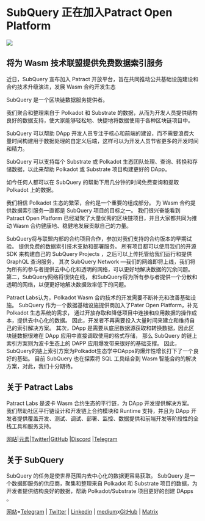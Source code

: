 # SubQuery 正在加入Patract Open Platform

![](https://miro.medium.com/max/1400/0*0inUQ8U1g9auTjfU)

## 将为 Wasm 技术联盟提供免费数据索引服务

近日，SubQuery 宣布加入 Patract 开放平台，旨在共同推动公共基础设施建设和合约技术升级演进，发展 Wasm 合约开发生态

SubQuery 是一个区块链数据服务提供者。

我们聚合和整理来自于 Polkadot 和 Substrate 的数据，从而为开发人员提供结构良好的数据支持，使大家能够轻松地、快捷地将数据使用于各种区块链项目中。

SubQuery 可以帮助 DApp 开发人员专注于核心和前端的建设，而不需要浪费大量时间构建用于数据处理的自定义后端，这样可以为开发人员节省更多的开发时间和精力。

SubQuery 可以支持每个 Substrate 或 Polkadot 生态团队处理、查询、转换和存储数据，以此来帮助 Polkadot 或 Substrate 项目构建更好的 DApp。

如今任何人都可以在 SubQuery 的帮助下用几分钟的时间免费查询和提取 Polkadot 上的数据。

我们相信 Polkadot 生态的繁荣，合约是一个重要的组成部分。 为 Wasm 合约提供数据索引服务一直都是 SubQuery 项目的目标之一。 我们很兴奋能看到 Patract Open Platform 已经凝聚了大量优秀的区块链项目，并且大家都共同为推动 Wasm 合约健康地、稳健地发展贡献自己的力量。

SubQuery将与联盟内部的合约项目合作，参加对我们支持的合约版本的早期试验。 提供免费的数据索引技术支助和部署服务。 所有项目都可以使用我们的开源 SDK 来构建自己的 SubQuery Projects ，之后可以上传托管给我们运行和提供 GraphQL 查询服务， 其次 SubQuery Network —我们的网络即将上线，我们将为所有的参与者提供去中心化和透明的网络，可以更好地解决数据的冗余问题。 第二，SubQuery网络将很快在线， 和SubQuery将为所有参与者提供一个分散和透明的网络，以便更好地解决数据效率低下的问题。

Patract Labs认为，Polkadot Wasm 合约技术的开发需要不断补充和改善基础设施。 SubQuery 作为一个数据基础设施提供商加入了Pater Open Platform，补充Polkadot 生态系统的需求， 通过开放存取和降低项目中连接和应用数据的操作成本，提供去中心化的数据。 因此，开发者不再需要投入大量时间来建立和维持自己的索引解决方案。 其次，DApp 是需要从底层数据源获取和转换数据，因此区块链数据很难在 DApp 应用中直接调取使用的格式存储， 那么 SubQuery 的链上索引方案则为波卡生态上的 DAPP 应用爆发带来很好的基础支撑。 因此，SubQuery的链上索引方案为Polkadot生态学中DApps的爆炸性增长打下了一个良好的基础。 目前 SubQuery 也在探索将 SQL 工具结合到 Wasm 智能合约的解决方案，对此，我们十分期待。

## 关于 Patract Labs

Patract Labs 是波卡 Wasm 合约生态的平行链，为 DApp 开发提供解决方案。 我们帮助社区平行链设计和开发链上合约模块和 Runtime 支持，并且为 DApp 开发者提供覆盖开发、测试、调试、部署、监控、数据提供和前端开发等阶段性的全栈工具和服务支持。

[网站](https://patract.io/)|[元素](https://app.element.io/#/room/#PatractLabsDev:matrix.org)|[Twitter](https://twitter.com/PatractLabs)|[GitHub](https://github.com/patractlabs) |[Discord](https://discord.gg/yMRMqcAb24) |[Telegram](https://t.me/patract)

## 关于 SubQuery

SubQuery 的任务是使世界范围内去中心化的数据更容易获取。 SubQuery 是一个数据即服务的供应商，聚集和整理来自 Polkadot 和 Substrate 项目的数据，为开发者提供结构良好的数据，帮助 Polkadot/Substrate 项目更好的创建 DApps 。

[网站](https://www.subquery.network/)=[Telegram](https://t.me/subquerynetwork) | [Twitter](https://twitter.com/subquerynetwork) | [Linkedin](https://www.linkedin.com/company/subquery) | [medium](https://subquery.medium.com/)x[GitHub](https://github.com/subquery/subql) | [Matrix](https://matrix.to/#/#subquery:matrix.org)
